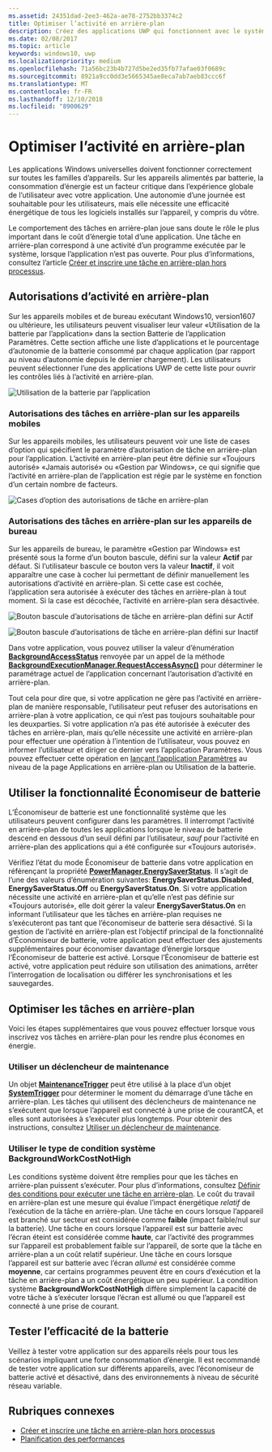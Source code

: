 ```yaml
---
ms.assetid: 24351dad-2ee3-462a-ae78-2752bb3374c2
title: Optimiser l’activité en arrière-plan
description: Créez des applications UWP qui fonctionnent avec le système pour utiliser des tâches en arrière-plan de manière économe en énergie.
ms.date: 02/08/2017
ms.topic: article
keywords: windows10, uwp
ms.localizationpriority: medium
ms.openlocfilehash: 71a56bc23b4b727d5be2ed35fb77afae03f0689c
ms.sourcegitcommit: 8921a9cc0dd3e5665345ae8eca7ab7aeb83ccc6f
ms.translationtype: MT
ms.contentlocale: fr-FR
ms.lasthandoff: 12/10/2018
ms.locfileid: "8900629"
---
```

# <a name="optimize-background-activity"></a>Optimiser l’activité en arrière-plan

Les applications Windows universelles doivent fonctionner correctement sur toutes les familles d’appareils. Sur les appareils alimentés par batterie, la consommation d’énergie est un facteur critique dans l’expérience globale de l’utilisateur avec votre application. Une autonomie d’une journée est souhaitable pour les utilisateurs, mais elle nécessite une efficacité énergétique de tous les logiciels installés sur l’appareil, y compris du vôtre. 

Le comportement des tâches en arrière-plan joue sans doute le rôle le plus important dans le coût d’énergie total d’une application. Une tâche en arrière-plan correspond à une activité d’un programme exécutée par le système, lorsque l’application n’est pas ouverte. Pour plus d’informations, consultez l’article [Créer et inscrire une tâche en arrière-plan hors processus](https://msdn.microsoft.com/windows/uwp/launch-resume/create-and-register-a-background-task).

## <a name="background-activity-permissions"></a>Autorisations d’activité en arrière-plan

Sur les appareils mobiles et de bureau exécutant Windows10, version1607 ou ultérieure, les utilisateurs peuvent visualiser leur valeur «Utilisation de la batterie par l’application» dans la section Batterie de l’application Paramètres. Cette section affiche une liste d’applications et le pourcentage d’autonomie de la batterie consommé par chaque application (par rapport au niveau d’autonomie depuis le dernier chargement). Les utilisateurs peuvent sélectionner l’une des applications UWP de cette liste pour ouvrir les contrôles liés à l’activité en arrière-plan.

![Utilisation de la batterie par l’application](images/battery-usage-by-app.png)

### <a name="background-permissions-on-mobile"></a>Autorisations des tâches en arrière-plan sur les appareils mobiles

Sur les appareils mobiles, les utilisateurs peuvent voir une liste de cases d’option qui spécifient le paramètre d’autorisation de tâche en arrière-plan pour l’application. L’activité en arrière-plan peut être définie sur «Toujours autorisé» «Jamais autorisé» ou «Gestion par Windows», ce qui signifie que l’activité en arrière-plan de l’application est régie par le système en fonction d’un certain nombre de facteurs. 

![Cases d’option des autorisations de tâche en arrière-plan](images/background-task-permissions.png)

### <a name="background-permissions-on-desktop"></a>Autorisations des tâches en arrière-plan sur les appareils de bureau

Sur les appareils de bureau, le paramètre «Gestion par Windows» est présenté sous la forme d’un bouton bascule, défini sur la valeur **Actif** par défaut. Si l’utilisateur bascule ce bouton vers la valeur **Inactif**, il voit apparaître une case à cocher lui permettant de définir manuellement les autorisations d’activité en arrière-plan. Si cette case est cochée, l’application sera autorisée à exécuter des tâches en arrière-plan à tout moment. Si la case est décochée, l’activité en arrière-plan sera désactivée.

![Bouton bascule d’autorisations de tâche en arrière-plan défini sur Actif](images/background-task-permissions-on.png)

![Bouton bascule d’autorisations de tâche en arrière-plan défini sur Inactif](images/background-task-permissions-off.png)

Dans votre application, vous pouvez utiliser la valeur d’énumération [**BackgroundAccessStatus**](https://docs.microsoft.com/en-us/uwp/api/windows.applicationmodel.background.backgroundaccessstatus) renvoyée par un appel de la méthode [**BackgroundExecutionManager.RequestAccessAsync()**](https://msdn.microsoft.com/library/windows/apps/windows.applicationmodel.background.backgroundexecutionmanager.requestaccessasync.aspx) pour déterminer le paramétrage actuel de l’application concernant l’autorisation d’activité en arrière-plan.

Tout cela pour dire que, si votre application ne gère pas l’activité en arrière-plan de manière responsable, l’utilisateur peut refuser des autorisations en arrière-plan à votre application, ce qui n’est pas toujours souhaitable pour les deuxparties. Si votre application n’a pas été autorisée à exécuter des tâches en arrière-plan, mais qu’elle nécessite une activité en arrière-plan pour effectuer une opération à l’intention de l’utilisateur, vous pouvez en informer l’utilisateur et diriger ce dernier vers l’application Paramètres. Vous pouvez effectuer cette opération en [lançant l’application Paramètres](https://docs.microsoft.com/en-us/windows/uwp/launch-resume/launch-settings-app) au niveau de la page Applications en arrière-plan ou Utilisation de la batterie.

## <a name="work-with-the-battery-saver-feature"></a>Utiliser la fonctionnalité Économiseur de batterie
L’Économiseur de batterie est une fonctionnalité système que les utilisateurs peuvent configurer dans les paramètres. Il interrompt l’activité en arrière-plan de toutes les applications lorsque le niveau de batterie descend en dessous d’un seuil défini par l’utilisateur, *sauf* pour l’activité en arrière-plan des applications qui a été configurée sur «Toujours autorisé».

Vérifiez l’état du mode Économiseur de batterie dans votre application en référençant la propriété [**PowerManager.EnergySaverStatus**](https://docs.microsoft.com/en-us/uwp/api/windows.system.power.energysaverstatus). Il s’agit de l’une des valeurs d’énumération suivantes: **EnergySaverStatus.Disabled**, **EnergySaverStatus.Off** ou **EnergySaverStatus.On**. Si votre application nécessite une activité en arrière-plan et qu’elle n’est pas définie sur «Toujours autorisé», elle doit gérer la valeur **EnergySaverStatus.On** en informant l’utilisateur que les tâches en arrière-plan requises ne s’exécuteront pas tant que l’économiseur de batterie sera désactivé. Si la gestion de l’activité en arrière-plan est l’objectif principal de la fonctionnalité d’Économiseur de batterie, votre application peut effectuer des ajustements supplémentaires pour économiser davantage d’énergie lorsque l’Économiseur de batterie est activé.  Lorsque l’Économiseur de batterie est activé, votre application peut réduire son utilisation des animations, arrêter l’interrogation de localisation ou différer les synchronisations et les sauvegardes. 

## <a name="further-optimize-background-tasks"></a>Optimiser les tâches en arrière-plan
Voici les étapes supplémentaires que vous pouvez effectuer lorsque vous inscrivez vos tâches en arrière-plan pour les rendre plus économes en énergie.

### <a name="use-a-maintenance-trigger"></a>Utiliser un déclencheur de maintenance 
Un objet [**MaintenanceTrigger**](https://msdn.microsoft.com/library/windows/apps/windows.applicationmodel.background.maintenancetrigger.aspx) peut être utilisé à la place d’un objet [**SystemTrigger**](https://msdn.microsoft.com/library/windows/apps/windows.applicationmodel.background.systemtrigger.aspx) pour déterminer le moment du démarrage d’une tâche en arrière-plan. Les tâches qui utilisent des déclencheurs de maintenance ne s’exécutent que lorsque l’appareil est connecté à une prise de courantCA, et elles sont autorisées à s’exécuter plus longtemps. Pour obtenir des instructions, consultez [Utiliser un déclencheur de maintenance](https://msdn.microsoft.com/windows/uwp/launch-resume/use-a-maintenance-trigger).

### <a name="use-the-backgroundworkcostnothigh-system-condition-type"></a>Utiliser le type de condition système **BackgroundWorkCostNotHigh**
Les conditions système doivent être remplies pour que les tâches en arrière-plan puissent s’exécuter. Pour plus d’informations, consultez [Définir des conditions pour exécuter une tâche en arrière-plan](https://msdn.microsoft.com/windows/uwp/launch-resume/set-conditions-for-running-a-background-task). Le coût du travail en arrière-plan est une mesure qui évalue l’impact énergétique *relatif* de l’exécution de la tâche en arrière-plan. Une tâche en cours lorsque l’appareil est branché sur secteur est considérée comme **faible** (impact faible/nul sur la batterie). Une tâche en cours lorsque l’appareil est sur batterie avec l’écran éteint est considérée comme **haute**, car l’activité des programmes sur l’appareil est probablement faible sur l’appareil, de sorte que la tâche en arrière-plan a un coût relatif supérieur. Une tâche en cours lorsque l’appareil est sur batterie avec l’écran *allumé* est considérée comme **moyenne**, car certains programmes peuvent être en cours d’exécution et la tâche en arrière-plan a un coût énergétique un peu supérieur. La condition système **BackgroundWorkCostNotHigh** diffère simplement la capacité de votre tâche à s’exécuter lorsque l’écran est allumé ou que l’appareil est connecté à une prise de courant.

## <a name="test-battery-efficiency"></a>Tester l’efficacité de la batterie

Veillez à tester votre application sur des appareils réels pour tous les scénarios impliquant une forte consommation d’énergie. Il est recommandé de tester votre application sur différents appareils, avec l’économiseur de batterie activé et désactivé, dans des environnements à niveau de sécurité réseau variable.

## <a name="related-topics"></a>Rubriques connexes

* [Créer et inscrire une tâche en arrière-plan hors processus](https://msdn.microsoft.com/windows/uwp/launch-resume/create-and-register-a-background-task)  
* [Planification des performances](https://msdn.microsoft.com/windows/uwp/debug-test-perf/planning-and-measuring-performance)  

